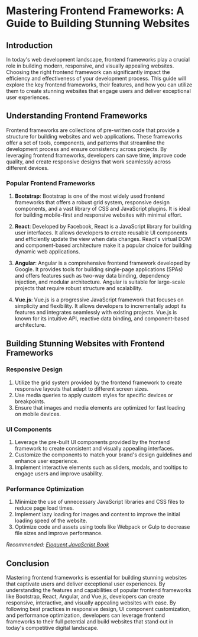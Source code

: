 # Mastering Frontend Frameworks: A Guide to Building Stunning Websites

## Introduction

In today's web development landscape, frontend frameworks play a crucial role in building modern, responsive, and visually appealing websites. Choosing the right frontend framework can significantly impact the efficiency and effectiveness of your development process. This guide will explore the key frontend frameworks, their features, and how you can utilize them to create stunning websites that engage users and deliver exceptional user experiences.

## Understanding Frontend Frameworks

Frontend frameworks are collections of pre-written code that provide a structure for building websites and web applications. These frameworks offer a set of tools, components, and patterns that streamline the development process and ensure consistency across projects. By leveraging frontend frameworks, developers can save time, improve code quality, and create responsive designs that work seamlessly across different devices.

### Popular Frontend Frameworks

1. **Bootstrap**: Bootstrap is one of the most widely used frontend frameworks that offers a robust grid system, responsive design components, and a vast library of CSS and JavaScript plugins. It is ideal for building mobile-first and responsive websites with minimal effort.

2. **React**: Developed by Facebook, React is a JavaScript library for building user interfaces. It allows developers to create reusable UI components and efficiently update the view when data changes. React's virtual DOM and component-based architecture make it a popular choice for building dynamic web applications.

3. **Angular**: Angular is a comprehensive frontend framework developed by Google. It provides tools for building single-page applications (SPAs) and offers features such as two-way data binding, dependency injection, and modular architecture. Angular is suitable for large-scale projects that require robust structure and scalability.

4. **Vue.js**: Vue.js is a progressive JavaScript framework that focuses on simplicity and flexibility. It allows developers to incrementally adopt its features and integrates seamlessly with existing projects. Vue.js is known for its intuitive API, reactive data binding, and component-based architecture.

## Building Stunning Websites with Frontend Frameworks

### Responsive Design

1. Utilize the grid system provided by the frontend framework to create responsive layouts that adapt to different screen sizes.
2. Use media queries to apply custom styles for specific devices or breakpoints.
3. Ensure that images and media elements are optimized for fast loading on mobile devices.

### UI Components

1. Leverage the pre-built UI components provided by the frontend framework to create consistent and visually appealing interfaces.
2. Customize the components to match your brand's design guidelines and enhance user experience.
3. Implement interactive elements such as sliders, modals, and tooltips to engage users and improve usability.

### Performance Optimization

1. Minimize the use of unnecessary JavaScript libraries and CSS files to reduce page load times.
2. Implement lazy loading for images and content to improve the initial loading speed of the website.
3. Optimize code and assets using tools like Webpack or Gulp to decrease file sizes and improve performance.

*Recommended: <a href="https://amazon.com/dp/B07C3KLQWX?tag=aiblogcontent-20" target="_blank" rel="nofollow sponsored">Eloquent JavaScript Book</a>*


## Conclusion

Mastering frontend frameworks is essential for building stunning websites that captivate users and deliver exceptional user experiences. By understanding the features and capabilities of popular frontend frameworks like Bootstrap, React, Angular, and Vue.js, developers can create responsive, interactive, and visually appealing websites with ease. By following best practices in responsive design, UI component customization, and performance optimization, developers can leverage frontend frameworks to their full potential and build websites that stand out in today's competitive digital landscape.